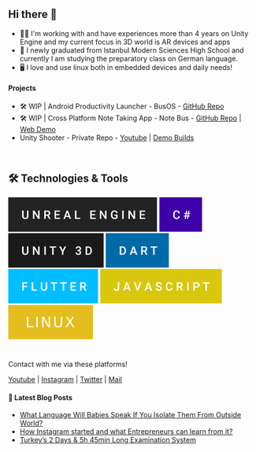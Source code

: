 ## Hi there 👋

- :man_technologist: I'm working with and have experiences more than 4 years on Unity Engine and my current focus in 3D world is AR devices and apps
- :school: I newly graduated from Istanbul Modern Sciences High School and currently I am studying the preparatory class on German language.
- :desktop_computer: I love and use linux both in embedded devices and daily needs!

#### Projects
- :hammer_and_wrench: WIP | Android Productivity Launcher - BusOS - [GitHub Repo](https://github.com/nizamsaltan/bus-os) 
- :hammer_and_wrench: WIP | Cross Platform Note Taking App - Note Bus - [GitHub Repo](https://github.com/nizamsaltan/note-bus) | [Web Demo](https://note-bus.web.app)
- Unity Shooter - Private Repo - [Youtube](https://www.youtube.com/playlist?list=PL3Rv1lXLyRL_JpBdh8mVgMp72BN3Eyg70) | [Demo Builds](https://www.mediafire.com/folder/9dn490n00pjwb/ShooterDemo+Builds)

<br/>

## :hammer_and_wrench: Technologies & Tools
<!--  -->
![Unreal Engine](https://raw.githubusercontent.com/nizamsaltan/nizamsaltan/8ac22f4190403dd95cea59c40bf359d6ab6e1cc5/unreal-engine.svg)
![C#](https://raw.githubusercontent.com/nizamsaltan/nizamsaltan/8ac22f4190403dd95cea59c40bf359d6ab6e1cc5/c%23.svg)
![Unity 3D](https://raw.githubusercontent.com/nizamsaltan/nizamsaltan/8ac22f4190403dd95cea59c40bf359d6ab6e1cc5/unity-3d.svg)
![Dart](https://raw.githubusercontent.com/nizamsaltan/nizamsaltan/8ac22f4190403dd95cea59c40bf359d6ab6e1cc5/dart.svg)
![Flutter](https://raw.githubusercontent.com/nizamsaltan/nizamsaltan/8ac22f4190403dd95cea59c40bf359d6ab6e1cc5/flutter.svg)
![Javascript](https://raw.githubusercontent.com/nizamsaltan/nizamsaltan/8ac22f4190403dd95cea59c40bf359d6ab6e1cc5/javascript.svg)
![Linux](https://raw.githubusercontent.com/nizamsaltan/nizamsaltan/fe08e79bd0b6d94021139f24ec72e3ad80bb7f0a/linux.svg)

#  

Contact with me via these platforms!

[Youtube](https://www.youtube.com/channel/UCyJN487C64xfTweWEl1-zZA) | [Instagram](https://www.instagram.com/nizam.3d/) | [Twitter](https://twitter.com/nizam3d) | [Mail](mailto:nizamsaltan@protonmail.com)

#### :orange_book: Latest Blog Posts
- [What Language Will Babies Speak If You Isolate Them From Outside World?](https://medium.com/@NizamSaltan/if-100-babies-are-confined-to-a-room-and-brought-up-what-language-will-they-speak-755f18c17c2d)
- [How Instagram started and what Entrepreneurs can learn from it?](https://medium.com/@NizamSaltan/how-instagram-started-and-what-entrepreneurs-can-learn-from-it-how-started-71357d262df3)
- [Turkey’s 2 Days & 5h 45min Long Examination System](https://medium.com/@NizamSaltan/turkeys-2-days-5h-45min-long-examination-system-8e0053376e8)
